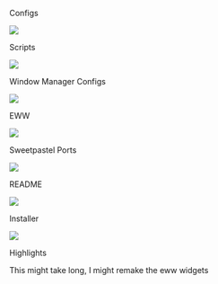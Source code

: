 Configs

![](https://us-central1-progress-markdown.cloudfunctions.net/progress/0)

Scripts

![](https://us-central1-progress-markdown.cloudfunctions.net/progress/10)

Window Manager Configs

![](https://us-central1-progress-markdown.cloudfunctions.net/progress/0)

EWW

![](https://us-central1-progress-markdown.cloudfunctions.net/progress/0)

Sweetpastel Ports

![](https://us-central1-progress-markdown.cloudfunctions.net/progress/69)

README

![](https://us-central1-progress-markdown.cloudfunctions.net/progress/0)

Installer

![](https://us-central1-progress-markdown.cloudfunctions.net/progress/1)

Highlights

This might take long, I might remake the eww widgets
